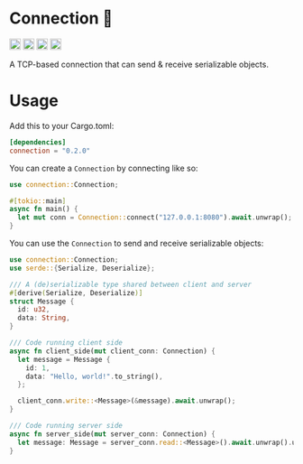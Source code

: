 # Connection 💌

[<img alt="github" src="https://img.shields.io/badge/github-wcygan/connection-8da0cb?style=for-the-badge&labelColor=555555&logo=github" height="20">](https://github.com/wcygan/connection)
[<img alt="crates.io" src="https://img.shields.io/crates/v/connection.svg?style=for-the-badge&color=fc8d62&logo=rust" height="20">](https://crates.io/crates/connection)
[<img alt="docs.rs" src="https://img.shields.io/badge/docs.rs-connection-66c2a5?style=for-the-badge&labelColor=555555&logo=docs.rs" height="20">](https://docs.rs/connection)
[<img alt="build status" src="https://img.shields.io/github/actions/workflow/status/wcygan/connection/test.yml?branch=master&style=for-the-badge" height="20">](https://github.com/wcygan/connection/actions?query=branch%3Amaster)

A TCP-based connection that can send & receive serializable objects.

# Usage

Add this to your Cargo.toml:

```toml
[dependencies]
connection = "0.2.0"
```

You can create a `Connection` by connecting like so:

```rust
use connection::Connection;

#[tokio::main]
async fn main() {
  let mut conn = Connection::connect("127.0.0.1:8080").await.unwrap();
}
```

You can use the `Connection` to send and receive serializable objects:

```rust
use connection::Connection;
use serde::{Serialize, Deserialize};

/// A (de)serializable type shared between client and server
#[derive(Serialize, Deserialize)]
struct Message {
  id: u32,
  data: String,
}

/// Code running client side
async fn client_side(mut client_conn: Connection) {
  let message = Message {
    id: 1,
    data: "Hello, world!".to_string(),
  };

  client_conn.write::<Message>(&message).await.unwrap();
}

/// Code running server side
async fn server_side(mut server_conn: Connection) {
  let message: Message = server_conn.read::<Message>().await.unwrap().unwrap();
}
```